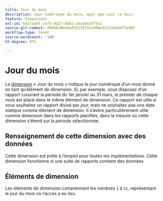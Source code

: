 ```yaml
---
title: Jour du mois
description: Jour numérique du mois, quel que soit le mois.
feature: Dimensions
exl-id: 6d27aa9f-ce75-4a27-bb92-3acabe3975a1
source-git-commit: d095628e94a45221815b1d08e35132de09f5ed8f
workflow-type: tm+mt
source-wordcount: '140'
ht-degree: 87%

---
```


# Jour du mois

La [dimension](overview.md) « Jour du mois » indique le jour numérique d’un mois donné en tant qu’élément de dimension. Si, par exemple, vous disposez d’un rapport couvrant la période du 1er janvier au 31 mars, le premier de chaque mois est placé dans le même élément de dimension. Ce rapport est utile si vous souhaitez un rapport divisé par jour, mais ne souhaitez pas une date statique comme élément de dimension. Il s’avère particulièrement utile comme dimension dans les rapports planifiés, dans la mesure où cette dimension s’étend sur la période sélectionnée.

## Renseignement de cette dimension avec des données

Cette dimension est prête à l’emploi pour toutes les implémentations. Cette dimension fonctionne si une suite de rapports contient des données.

## Éléments de dimension

Les éléments de dimension comprennent les nombres `1` à `31`, représentant le jour du mois où l’accès a eu lieu.
